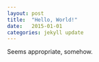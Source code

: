 ```yaml
---
layout: post
title:  "Hello, World!"
date:   2015-01-01
categories: jekyll update
---
```


Seems appropriate, somehow.
